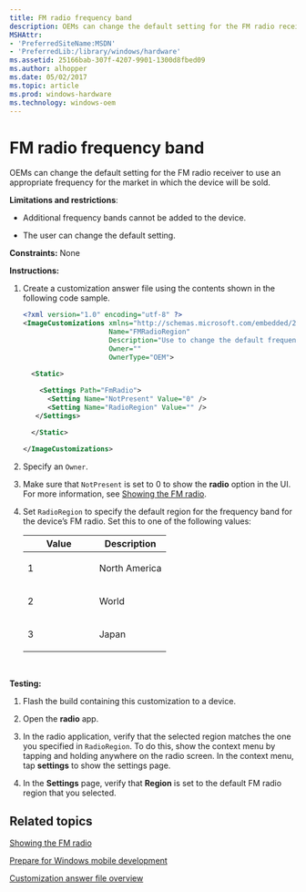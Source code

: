 ```yaml
---
title: FM radio frequency band
description: OEMs can change the default setting for the FM radio receiver to use an appropriate frequency for the market in which the device will be sold.
MSHAttr:
- 'PreferredSiteName:MSDN'
- 'PreferredLib:/library/windows/hardware'
ms.assetid: 25166bab-307f-4207-9901-1300d8fbed09
ms.author: alhopper
ms.date: 05/02/2017
ms.topic: article
ms.prod: windows-hardware
ms.technology: windows-oem
---
```


# FM radio frequency band


OEMs can change the default setting for the FM radio receiver to use an appropriate frequency for the market in which the device will be sold.

**Limitations and restrictions**:

-   Additional frequency bands cannot be added to the device.

-   The user can change the default setting.

<a href="" id="constraints---none"></a>**Constraints:** None  

<a href="" id="instructions-"></a>**Instructions:**  
1.  Create a customization answer file using the contents shown in the following code sample.

    ```XML
    <?xml version="1.0" encoding="utf-8" ?>  
    <ImageCustomizations xmlns="http://schemas.microsoft.com/embedded/2004/10/ImageUpdate"  
                         Name="FMRadioRegion"  
                         Description="Use to change the default frequency band for the FM radio receiver."  
                         Owner=""  
                         OwnerType="OEM"> 
      
      <Static>  

        <Settings Path="FmRadio">  
          <Setting Name="NotPresent" Value="0" />
          <Setting Name="RadioRegion" Value="" /> 
       </Settings>  

      </Static>

    </ImageCustomizations>
    ```

2.  Specify an `Owner`.

3.  Make sure that `NotPresent` is set to 0 to show the **radio** option in the UI. For more information, see [Showing the FM radio](showing-the-fm-radio.md).

4.  Set `RadioRegion` to specify the default region for the frequency band for the device’s FM radio. Set this to one of the following values:

    <table>
    <colgroup>
    <col width="50%" />
    <col width="50%" />
    </colgroup>
    <thead>
    <tr class="header">
    <th>Value</th>
    <th>Description</th>
    </tr>
    </thead>
    <tbody>
    <tr class="odd">
    <td><p>1</p></td>
    <td><p>North America</p></td>
    </tr>
    <tr class="even">
    <td><p>2</p></td>
    <td><p>World</p></td>
    </tr>
    <tr class="odd">
    <td><p>3</p></td>
    <td><p>Japan</p></td>
    </tr>
    </tbody>
    </table>

     

<a href="" id="testing-"></a>**Testing:**  
1.  Flash the build containing this customization to a device.

2.  Open the **radio** app.

3.  In the radio application, verify that the selected region matches the one you specified in `RadioRegion`. To do this, show the context menu by tapping and holding anywhere on the radio screen. In the context menu, tap **settings** to show the settings page.

4.  In the **Settings** page, verify that **Region** is set to the default FM radio region that you selected.

## Related topics

[Showing the FM radio](showing-the-fm-radio.md)

[Prepare for Windows mobile development](https://docs.microsoft.com/en-us/windows-hardware/manufacture/mobile/preparing-for-windows-mobile-development)

[Customization answer file overview](https://docs.microsoft.com/en-us/windows-hardware/customize/mobile/mcsf/customization-answer-file)